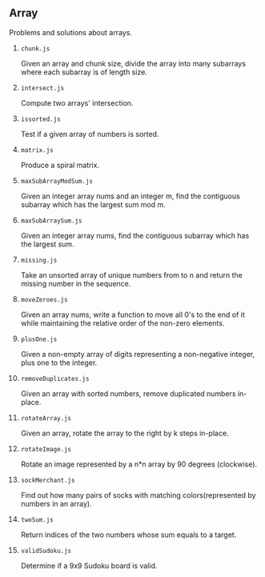 ## Array

Problems and solutions about arrays.

1. `chunk.js`

   Given an array and chunk size, divide the array into many subarrays where each subarray is of length size.

2. `intersect.js`

   Compute two arrays' intersection.

3. `issorted.js`

   Test if a given array of numbers is sorted.

4. `matrix.js`

   Produce a spiral matrix.

5. `maxSubArrayModSum.js`

   Given an integer array nums and an integer m, find the contiguous subarray which has the largest sum mod m.

6. `maxSubArraySum.js`

   Given an integer array nums, find the contiguous subarray which has the largest sum.

7. `missing.js`

   Take an unsorted array of unique numbers from to n and return the missing number in the sequence.

8. `moveZeroes.js`

   Given an array nums, write a function to move all 0's to the end of it while maintaining the relative order of the non-zero elements.

9. `plusOne.js`

   Given a non-empty array of digits representing a non-negative integer, plus one to the integer.

10. `removeDuplicates.js`

    Given an array with sorted numbers, remove duplicated numbers in-place.

11. `rotateArray.js`

    Given an array, rotate the array to the right by k steps in-place.

12. `rotateImage.js`

    Rotate an image represented by a n\*n array by 90 degrees (clockwise).

13. `sockMerchant.js`

    Find out how many pairs of socks with matching colors(represented by numbers in an array).

14. `twoSum.js`

    Return indices of the two numbers whose sum equals to a target.

15. `validSudoku.js`

    Determine if a 9x9 Sudoku board is valid.

